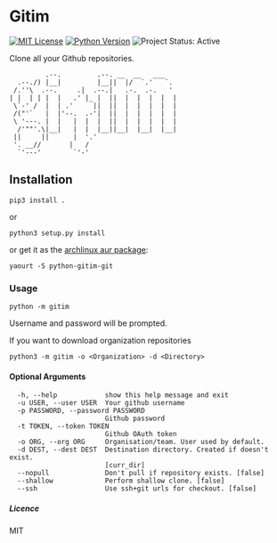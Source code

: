# Gitim

[![MIT License][License Image]][License]
[![Python Version][Python Image]][Python]
![Project Status: Active][Project Status Image]

Clone all your Github repositories.


             .--.         .--. __  __   ___
      .--./) |__|         |__||  |/  `.'   `.
     /.''\  .--.     .|  .--.|   .-.  .-.   '
    | |  | | |  |   .' |_ |  ||  |  |  |  |  |
     \`-' /  |  | .'     ||  ||  |  |  |  |  |
     /("'`   |  |'--.  .-'|  ||  |  |  |  |  |
     \ '---. |  |   |  |  |  ||  |  |  |  |  |
      /'""'.\|__|   |  |  |__||__|  |__|  |__|
     ||     ||      |  '.'
     '. __//       |   /
      `'---'        `'-'

## Installation

```
pip3 install .
```
or
```
python3 setup.py install
```
or get it as the [archlinux aur package](https://aur.archlinux.org/packages/python-gitim-git/):

```
yaourt -S python-gitim-git
```

### Usage

```
python -m gitim
```

Username and password will be prompted.

If you want to download organization repositories

```
python3 -m gitim -o <Organization> -d <Directory>
```

#### Optional Arguments

```
  -h, --help            show this help message and exit
  -u USER, --user USER  Your github username
  -p PASSWORD, --password PASSWORD
                        Github password
  -t TOKEN, --token TOKEN
                        Github OAuth token
  -o ORG, --org ORG     Organisation/team. User used by default.
  -d DEST, --dest DEST  Destination directory. Created if doesn't exist.
                        [curr_dir]
  --nopull              Don't pull if repository exists. [false]
  --shallow             Perform shallow clone. [false]
  --ssh                 Use ssh+git urls for checkout. [false]
```

##### Licence
MIT

[License Image]: https://img.shields.io/badge/license-MIT-brightgreen.svg "MIT License"
[License]: https://github.com/muhasturk/gitim/blob/master/LICENSE "MIT License"

[Python Image]: https://img.shields.io/badge/python-3.5-blue.svg "Python Version: 3.5"
[Python]: https://docs.python.org/3.5/whatsnew/changelog.html#python-3-5-0-final "Python 3.5 Changelog"

[Project Status Image]: https://img.shields.io/badge/project-active-green.svg "Project Status: Active"
